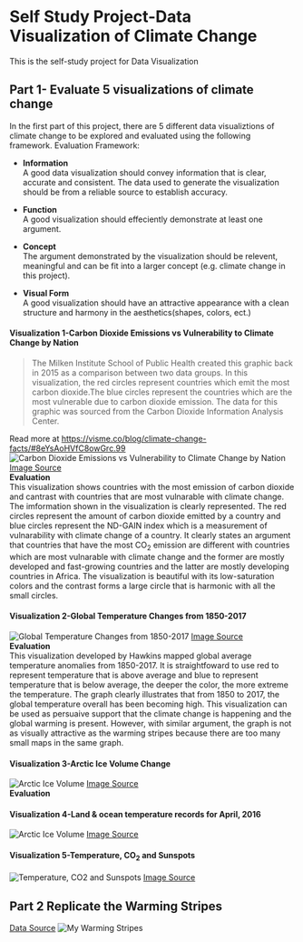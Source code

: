 # Self Study Project-Data Visualization of Climate Change
This is the self-study project for Data Visualization 

## Part 1- Evaluate 5 visualizations of climate change
In the first part of this project, there are 5 different data visualiztions of climate change to be explored and evaluated using the following framework. 
Evaluation Framework:
* **Information**
<br/>	A good data visualization should convey information that is clear, accurate and consistent. The data used to generate the visualization should be from a reliable source to establish accuracy.

* **Function**
<br/>	A good visualization should effeciently demonstrate at least one argument.

* **Concept**
<br/>	The argument demonstrated by the visualization should be relevent, meaningful and can be fit into a larger concept (e.g. climate change in this project).

* **Visual Form**
<br/>	A good visualization should have an attractive appearance with a clean structure and harmony in the aesthetics(shapes, colors, ect.)

#### Visualization 1-Carbon Dioxide Emissions vs Vulnerability to Climate Change by Nation
>The Milken Institute School of Public Health created this graphic back in 2015 as a comparison between two data groups. In this visualization, the red circles represent countries which emit the most carbon dioxide.The blue circles represent the countries which are the most vulnerable due to carbon dioxide emission.  The data for this graphic was sourced from the Carbon Dioxide Information Analysis Center.

Read more at https://visme.co/blog/climate-change-facts/#8eYsAoHVfC8owGrc.99
![Carbon Dioxide Emissions vs Vulnerability to Climate Change by Nation](images/Carbon-Dioxide-Emissions-vs-Vulnerability-to-Climate-Change-by-Nation-climate-change-facts-infographic.jpg)
[Image Source](https://mha.gwu.edu/climate-change-emissions-data/)
<br/>**Evaluation** 
<br/>This visualization shows countries with the most emission of carbon dioxide and cantrast with countries that are most vulnarable with climate change. The imformation shown in the visualization is clearly represented. The red circles represent the amount of carbon dioxide emitted by a country and blue circles represent the ND-GAIN index which is a measurement of vulnarability with climate change of a country. It clearly states an argument that countries that have the most CO<sub>2</sub> emission are different with countries which are most vulnarable with climate change and the former are mostly developed and fast-growing countries and the latter are mostly developing countries in Africa. The visualization is beautiful with its low-saturation colors and the contrast forms a large circle that is harmonic with all the small circles.  
#### Visualization 2-Global Temperature Changes from 1850-2017
![Global Temperature Changes from 1850-2017](images/2.png)
[Image Source](https://mashable.com/2018/01/18/2017-top-3-warmest-years-visualizations-modern-art/#4GBGv5.dyiqQ)
<br/>**Evaluation** 
<br/>This visualization developed by Hawkins mapped global average temperature anomalies from 1850-2017. It is straightfoward to use red to represent temperature that is above average and blue to represent temperature that is below average, the deeper the color, the more extreme the temperature. The graph clearly illustrates that from 1850 to 2017, the global temperature overall has been becoming high. This visualization can be used as persuaive support that the climate change is happening and the global warming is present. However, with similar argument, the graph is not as visually attractive as the warming stripes because there are too many small maps in the same graph.  
#### Visualization 3-Arctic Ice Volume Change
![Arctic Ice Volume](images/3.png)
[Image Source](https://www.atlasobscura.com/articles/the-best-visualization-of-climate-change-isnt-a-graphits-a-death-spiral)
<br/>**Evaluation** 
<br/>
#### Visualization 4-Land & ocean temperature records for April, 2016
![Arctic Ice Volume](images/4.png)
[Image Source](https://www.atlasobscura.com/articles/the-best-visualization-of-climate-change-isnt-a-graphits-a-death-spiral)

#### Visualization 5-Temperature, CO<sub>2</sub> and Sunspots
![Temperature, CO<sub>2</sub> and Sunspots](images/5.jpg)
[Image Source](http://solar-center.stanford.edu/sun-on-earth/FAQ2.html)

## Part 2 Replicate the Warming Stripes
[Data Source](https://www.metoffice.gov.uk/hadobs/hadcrut4/data/current/download.html)
![My Warming Stripes](images/My-Warming-Stripes.png)


